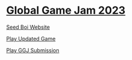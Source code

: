 # [Global Game Jam 2023](https://globalgamejam.org/2023/games/untitled-gnome-game-3)

[Seed Boi Website](https://maverickloneshark.github.io/global-game-jam-2023/index.html)

[Play Updated Game](https://maverickloneshark.github.io/global-game-jam-2023/Web/index.html)

[Play GGJ Submission](https://maverickloneshark.github.io/global-game-jam-2023/Web/GGJ_Submission/index.html)
